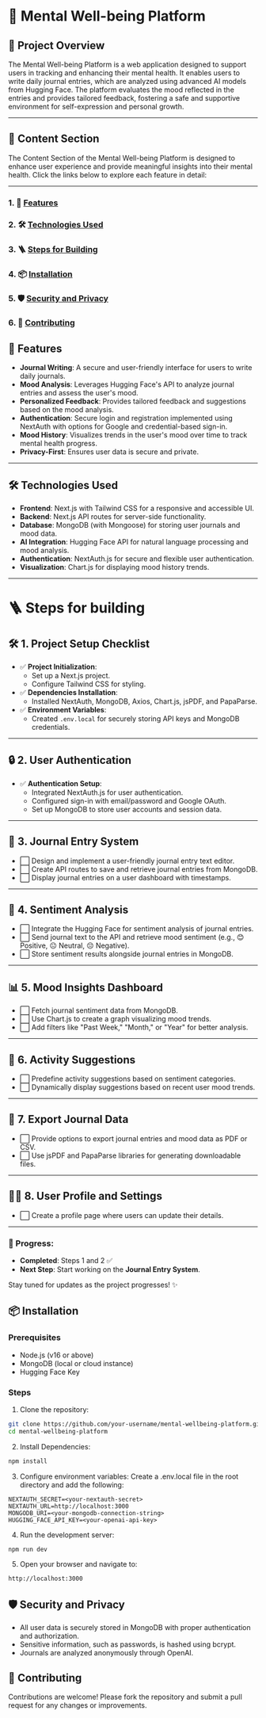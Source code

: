 # 🌟 Mental Well-being Platform

## 📝 Project Overview

The Mental Well-being Platform is a web application designed to support users in tracking and enhancing their mental health. It enables users to write daily journal entries, which are analyzed using advanced AI models from Hugging Face. The platform evaluates the mood reflected in the entries and provides tailored feedback, fostering a safe and supportive environment for self-expression and personal growth.

---

## 🌟 **Content Section**

The Content Section of the Mental Well-being Platform is designed to enhance user experience and provide meaningful insights into their mental health. Click the links below to explore each feature in detail:

---

### 1. 🚀 [Features](#-🚀-features)

### 2. 🛠️ [Technologies Used](#-🛠️-technologies-used)

### 3. 🪜 [Steps for Building](#-🪜-steps-for-building)

### 4. 📦 [Installation](#-📦-installation)

### 5. 🛡️ [Security and Privacy](#-🛡️-security-and-privacy)

### 6. 🤝 [Contributing](#-🤝-contributing)

## 🚀 Features

- **Journal Writing**: A secure and user-friendly interface for users to write daily journals.
- **Mood Analysis**: Leverages Hugging Face's API to analyze journal entries and assess the user's mood.
- **Personalized Feedback**: Provides tailored feedback and suggestions based on the mood analysis.
- **Authentication**: Secure login and registration implemented using NextAuth with options for Google and credential-based sign-in.
- **Mood History**: Visualizes trends in the user's mood over time to track mental health progress.
- **Privacy-First**: Ensures user data is secure and private.

---

## 🛠️ Technologies Used

- **Frontend**: Next.js with Tailwind CSS for a responsive and accessible UI.
- **Backend**: Next.js API routes for server-side functionality.
- **Database**: MongoDB (with Mongoose) for storing user journals and mood data.
- **AI Integration**: Hugging Face API for natural language processing and mood analysis.
- **Authentication**: NextAuth.js for secure and flexible user authentication.
- **Visualization**: Chart.js for displaying mood history trends.

---

# 🪜 Steps for building

## 🛠️ **1. Project Setup Checklist**

- ✅ **Project Initialization**:
  - Set up a Next.js project.
  - Configure Tailwind CSS for styling.
- ✅ **Dependencies Installation**:
  - Installed NextAuth, MongoDB, Axios, Chart.js, jsPDF, and PapaParse.
- ✅ **Environment Variables**:
  - Created `.env.local` for securely storing API keys and MongoDB credentials.

---

## 🔒 **2. User Authentication**

- ✅ **Authentication Setup**:
  - Integrated NextAuth.js for user authentication.
  - Configured sign-in with email/password and Google OAuth.
  - Set up MongoDB to store user accounts and session data.

---

## 📝 **3. Journal Entry System**

- ⬜ Design and implement a user-friendly journal entry text editor.
- ⬜ Create API routes to save and retrieve journal entries from MongoDB.
- ⬜ Display journal entries on a user dashboard with timestamps.

---

## 🧠 **4. Sentiment Analysis**

- ⬜ Integrate the Hugging Face for sentiment analysis of journal entries.
- ⬜ Send journal text to the API and retrieve mood sentiment (e.g., 😊 Positive, 😐 Neutral, 😔 Negative).
- ⬜ Store sentiment results alongside journal entries in MongoDB.

---

## 📊 **5. Mood Insights Dashboard**

- ⬜ Fetch journal sentiment data from MongoDB.
- ⬜ Use Chart.js to create a graph visualizing mood trends.
- ⬜ Add filters like "Past Week," "Month," or "Year" for better analysis.

---

## 🎯 **6. Activity Suggestions**

- ⬜ Predefine activity suggestions based on sentiment categories.
- ⬜ Dynamically display suggestions based on recent user mood trends.

---

## 📂 **7. Export Journal Data**

- ⬜ Provide options to export journal entries and mood data as PDF or CSV.
- ⬜ Use jsPDF and PapaParse libraries for generating downloadable files.

---

## 🧑‍💻 **8. User Profile and Settings**

- ⬜ Create a profile page where users can update their details.

---

### 🎉 Progress:

- **Completed**: Steps 1 and 2 ✅
- **Next Step**: Start working on the **Journal Entry System**.

Stay tuned for updates as the project progresses! ✨

## 📦 Installation

### Prerequisites

- Node.js (v16 or above)
- MongoDB (local or cloud instance)
- Hugging Face Key

### Steps

1. Clone the repository:

```bash
git clone https://github.com/your-username/mental-wellbeing-platform.git
cd mental-wellbeing-platform
```

2. Install Dependencies:

```bash
npm install
```

3. Configure environment variables: Create a .env.local file in the root directory and add the following:

```env
NEXTAUTH_SECRET=<your-nextauth-secret>
NEXTAUTH_URL=http://localhost:3000
MONGODB_URI=<your-mongodb-connection-string>
HUGGING_FACE_API_KEY=<your-openai-api-key>
```

4. Run the development server:

```bash
npm run dev
```

5. Open your browser and navigate to:

```bash
http://localhost:3000
```

## 🛡️ Security and Privacy

- All user data is securely stored in MongoDB with proper authentication and
  authorization.
- Sensitive information, such as passwords, is hashed using bcrypt.
- Journals are analyzed anonymously through OpenAI.

## 🤝 Contributing

Contributions are welcome! Please fork the repository and submit a pull request for any changes or improvements.
